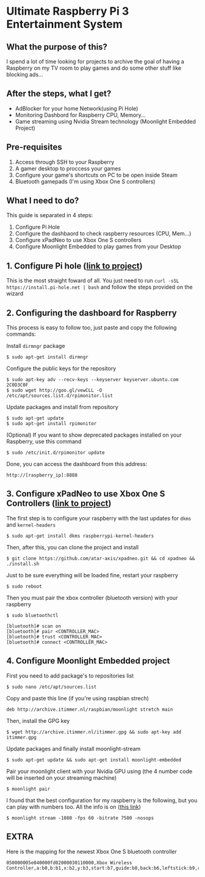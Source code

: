 # Ultimate Raspberry Pi 3 Entertainment System

## What the purpose of this?

I spend a lot of time looking for projects to archive the goal of having a Raspberry on my TV room to play games and do some other stuff like blocking ads...

## After the steps, what I get?

- AdBlocker for your home Network(using Pi Hole)
- Monitoring Dashbord for Raspberry CPU, Memory...
- Game streaming using Nvidia Stream technology (Moonlight Embedded Project)

## Pre-requisites

1. Access through SSH to your Raspberry
2. A gamer desktop to proccess your games
3. Configure your game's shortcuts on PC to be open inside Steam
4. Bluetooth gamepads (I'm using Xbox One S controllers)

## What I need to do?

This guide is separated in 4 steps:

1. Configure Pi Hole
2. Configure the dashbaord to check raspberry resources (CPU, Mem...)
3. Configure xPadNeo to use Xbox One S controllers
4. Configure Moonlight Embedded to play games from your Desktop

## 1. Configure Pi hole ([link to project](https://pi-hole.net/))

This is the most straight foward of all.
You just need to run `curl -sSL https://install.pi-hole.net | bash` and follow the steps provided on the wizard

## 2. Configuring the dashboard for Raspberry

This process is easy to follow too, just paste and copy the following commands:

Install `dirmngr` package

```
$ sudo apt-get install dirmngr
```

Configure the public keys for the repository

```
$ sudo apt-key adv --recv-keys --keyserver keyserver.ubuntu.com 2C0D3C0F
$ sudo wget http://goo.gl/vewCLL -O /etc/apt/sources.list.d/rpimonitor.list
```

Update packages and install from repository

```
$ sudo apt-get update
$ sudo apt-get install rpimonitor
```

(Optional) If you want to show deprecated packages installed on your Raspberry, use this command

```
$ sudo /etc/init.d/rpimonitor update
```

Done, you can access the dashboard from this address:

```
http://[raspberry_ip]:8888
```

## 3. Configure xPadNeo to use Xbox One S Controllers  ([link to project](https://github.com/atar-axis/xpadneo))

The first step is to configure your raspberry with the last updates for `dkms` and `kernel-headers`

```
$ sudo apt-get install dkms raspberrypi-kernel-headers
```

Then, after this, you can clone the project and install

```
$ git clone https://github.com/atar-axis/xpadneo.git && cd xpadneo && ./install.sh
```

Just to be sure everything will be loaded fine, restart your raspberry

```
$ sudo reboot
```

Then you must pair the xbox controller (bluetooth version) with your raspberry

```
$ sudo bluetoothctl

[bluetooth]# scan on
[bluetooth]# pair <CONTROLLER_MAC>
[bluetooth]# trust <CONTROLLER_MAC>
[bluetooth]# connect <CONTROLLER_MAC>
```
## 4. Configure Moonlight Embedded project

First you need to add package's to repositories list

```
$ sudo nano /etc/apt/sources.list
```

Copy and paste this line (if you're using raspbian strech)

``` 
deb http://archive.itimmer.nl/raspbian/moonlight stretch main
```

Then, install the GPG key
```
$ wget http://archive.itimmer.nl/itimmer.gpg && sudo apt-key add itimmer.gpg
```

Update packages and finally install moonlight-stream

```
$ sudo apt-get update && sudo apt-get install moonlight-embedded
```

Pair your moonlight client with your Nvidia GPU using (the 4 number code will be inserted on your streaming machine)

```
$ moonlight pair
```

I found that the best configuration for my raspberry is the following, but you can play with numbers too.
All the info is on ([this link](https://github.com/irtimmer/moonlight-embedded/wiki/Usage))
```
$ moonlight stream -1080 -fps 60 -bitrate 7500 -nosops
```

## EXTRA

Here is the mapping for the newest Xbox One S bluetooth controller

```
050000005e040000fd02000030110000,Xbox Wireless Controller,a:b0,b:b1,x:b2,y:b3,start:b7,guide:b8,back:b6,leftstick:b9,rightstick:b10,leftshoulder:b4,rightshoulder:b5,dpup:h0.9,dpleft:h0.8,dpdown:h0.12,dpright:h0.2,leftx:a0,lefty:a1,rightx:a3,righty:a4,lefttrigger:a2,righttrigger:a5,platform:Linux
```
